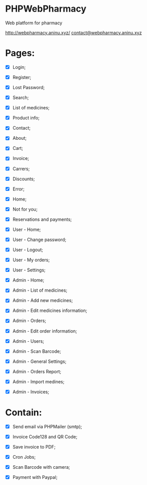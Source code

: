 # PHPWebPharmacy
Web platform for pharmacy

http://webpharmacy.aninu.xyz/
contact@webpharmacy.aninu.xyz

# Pages:
  - [x] Login;
  - [x] Register;
  - [x] Lost Password;
  - [x] Search;
  - [x] List of medicines;
  - [x] Product info;
  - [x] Contact;
  - [x] About;
  - [x] Cart;
  - [x] Invoice;
  - [x] Carrers;
  - [x] Discounts;
  - [x] Error;
  - [x] Home;
  - [x] Not for you;
  - [x] Reservations and payments;
  
  - [x] User - Home;
  - [x] User - Change password;
  - [x] User - Logout;
  - [x] User - My orders;
  - [x] User - Settings;
  
  - [x] Admin - Home;
  - [x] Admin - List of medicines;
  - [x] Admin - Add new medicines;
  - [x] Admin - Edit medicines information;
  - [x] Admin - Orders;
  - [x] Admin - Edit order information;
  - [x] Admin - Users;
  - [x] Admin - Scan Barcode;
  - [x] Admin - General Settings;
  - [x] Admin - Orders Report;
  - [x] Admin - Import medines;
  - [x] Admin - Invoices;

# Contain:
  - [x] Send email via PHPMailer (smtp);
  - [x] Invoice Code128 and QR Code;
  - [x] Save invoice to PDF;
  - [x] Cron Jobs;
  - [x] Scan Barcode with camera;
  - [x] Payment with Paypal;
  
